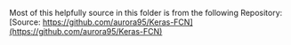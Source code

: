 Most of this helpfully source in this folder is from the following Repository:
[Source: https://github.com/aurora95/Keras-FCN](https://github.com/aurora95/Keras-FCN)